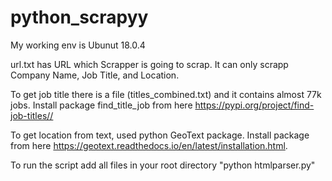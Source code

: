 # python_scrapyy

My working env is Ubunut 18.0.4

url.txt has URL which Scrapper is going to scrap. It can only scrapp Company Name, Job Title, and Location.

To get job title there is a file (titles_combined.txt) and it contains almost 77k jobs. Install package find_title_job from here 
https://pypi.org/project/find-job-titles//

To get location from text, used python GeoText package. Install package from here https://geotext.readthedocs.io/en/latest/installation.html.

To run the script add all files in your root directory  "python htmlparser.py" 
